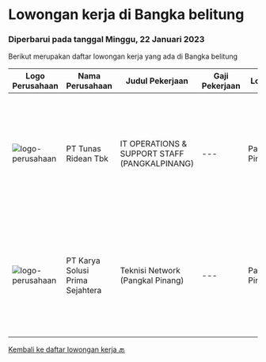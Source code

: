 
  # Lowongan kerja di Bangka belitung

  ### Diperbarui pada tanggal Minggu, 22 Januari 2023

  Berikut merupakan daftar lowongan kerja yang ada di Bangka belitung

  |Logo Perusahaan | Nama Perusahaan | Judul Pekerjaan | Gaji Pekerjaan | Lokasi | Deskripsi | Tanggal diunggah | Pranala |
  | -------------- | --------------- | --------------- | --------- | --------- | -------------- | ------- | ----------- |
  |![logo-perusahaan](https://image-service-cdn.seek.com.au/bfa0499587c60523d092c92bf1eac2d3255c059c/ee4dce1061f3f616224767ad58cb2fc751b8d2dc)|PT Tunas Ridean Tbk|IT OPERATIONS & SUPPORT STAFF (PANGKALPINANG)|---|Pangkal Pinang|Pendidikan Minimal SMK/D3/S1 jurusan Teknik Komputer Jaringan/Teknik Informatika Usia maksimal 27 tahun Mampu melakukan troubleshoot perangkat...|Kamis, 12 Januari 2023|https://www.jobstreet.co.id/id/job/it-operations-support-staff-pangkalpinang-4180650?token=0~3d3b207d-d691-44a2-a633-a5fb5723b4c1&sectionRank=1&jobId=jobstreet-id-job-4180650|
|![logo-perusahaan](https://image-service-cdn.seek.com.au/bb0f2c313297f2db3d497466b95d7da85644edc0/ee4dce1061f3f616224767ad58cb2fc751b8d2dc)|PT Karya Solusi Prima Sejahtera|Teknisi Network (Pangkal Pinang)|---|Pangkal Pinang|Pendidikan minimal D3/S1 Teknik Informatika/Teknik Telekomunikasi Memiliki pengalaman pekerjaan dibidang yang sama minimal 1 tahun Memahami jaringan...|Rabu, 11 Januari 2023|https://www.jobstreet.co.id/id/job/teknisi-network-pangkal-pinang-4157799?token=0~3d3b207d-d691-44a2-a633-a5fb5723b4c1&sectionRank=2&jobId=jobstreet-id-job-4157799|


  [Kembali ke daftar lowongan kerja 🔙](../README.md#daftar-lowongan-kerja)
  